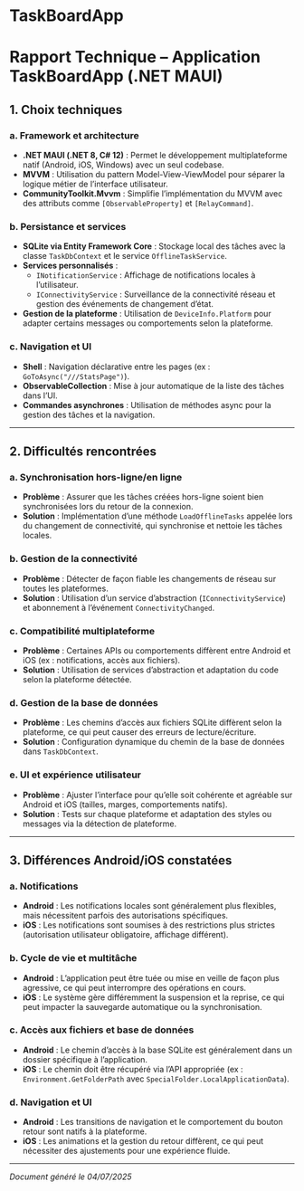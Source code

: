# TaskBoardApp
# Rapport Technique – Application TaskBoardApp (.NET MAUI)

## 1. Choix techniques

### a. Framework et architecture
- **.NET MAUI (.NET 8, C# 12)** : Permet le développement multiplateforme natif (Android, iOS, Windows) avec un seul codebase.
- **MVVM** : Utilisation du pattern Model-View-ViewModel pour séparer la logique métier de l’interface utilisateur.
- **CommunityToolkit.Mvvm** : Simplifie l’implémentation du MVVM avec des attributs comme `[ObservableProperty]` et `[RelayCommand]`.

### b. Persistance et services
- **SQLite via Entity Framework Core** : Stockage local des tâches avec la classe `TaskDbContext` et le service `OfflineTaskService`.
- **Services personnalisés** :
  - `INotificationService` : Affichage de notifications locales à l’utilisateur.
  - `IConnectivityService` : Surveillance de la connectivité réseau et gestion des événements de changement d’état.
- **Gestion de la plateforme** : Utilisation de `DeviceInfo.Platform` pour adapter certains messages ou comportements selon la plateforme.

### c. Navigation et UI
- **Shell** : Navigation déclarative entre les pages (ex : `GoToAsync("///StatsPage")`).
- **ObservableCollection** : Mise à jour automatique de la liste des tâches dans l’UI.
- **Commandes asynchrones** : Utilisation de méthodes async pour la gestion des tâches et la navigation.

---

## 2. Difficultés rencontrées

### a. Synchronisation hors-ligne/en ligne
- **Problème** : Assurer que les tâches créées hors-ligne soient bien synchronisées lors du retour de la connexion.
- **Solution** : Implémentation d’une méthode `LoadOfflineTasks` appelée lors du changement de connectivité, qui synchronise et nettoie les tâches locales.

### b. Gestion de la connectivité
- **Problème** : Détecter de façon fiable les changements de réseau sur toutes les plateformes.
- **Solution** : Utilisation d’un service d’abstraction (`IConnectivityService`) et abonnement à l’événement `ConnectivityChanged`.

### c. Compatibilité multiplateforme
- **Problème** : Certaines APIs ou comportements diffèrent entre Android et iOS (ex : notifications, accès aux fichiers).
- **Solution** : Utilisation de services d’abstraction et adaptation du code selon la plateforme détectée.

### d. Gestion de la base de données
- **Problème** : Les chemins d’accès aux fichiers SQLite diffèrent selon la plateforme, ce qui peut causer des erreurs de lecture/écriture.
- **Solution** : Configuration dynamique du chemin de la base de données dans `TaskDbContext`.

### e. UI et expérience utilisateur
- **Problème** : Ajuster l’interface pour qu’elle soit cohérente et agréable sur Android et iOS (tailles, marges, comportements natifs).
- **Solution** : Tests sur chaque plateforme et adaptation des styles ou messages via la détection de plateforme.

---

## 3. Différences Android/iOS constatées

### a. Notifications
- **Android** : Les notifications locales sont généralement plus flexibles, mais nécessitent parfois des autorisations spécifiques.
- **iOS** : Les notifications sont soumises à des restrictions plus strictes (autorisation utilisateur obligatoire, affichage différent).

### b. Cycle de vie et multitâche
- **Android** : L’application peut être tuée ou mise en veille de façon plus agressive, ce qui peut interrompre des opérations en cours.
- **iOS** : Le système gère différemment la suspension et la reprise, ce qui peut impacter la sauvegarde automatique ou la synchronisation.

### c. Accès aux fichiers et base de données
- **Android** : Le chemin d’accès à la base SQLite est généralement dans un dossier spécifique à l’application.
- **iOS** : Le chemin doit être récupéré via l’API appropriée (ex : `Environment.GetFolderPath` avec `SpecialFolder.LocalApplicationData`).

### d. Navigation et UI
- **Android** : Les transitions de navigation et le comportement du bouton retour sont natifs à la plateforme.
- **iOS** : Les animations et la gestion du retour diffèrent, ce qui peut nécessiter des ajustements pour une expérience fluide.

---

*Document généré le 04/07/2025*
